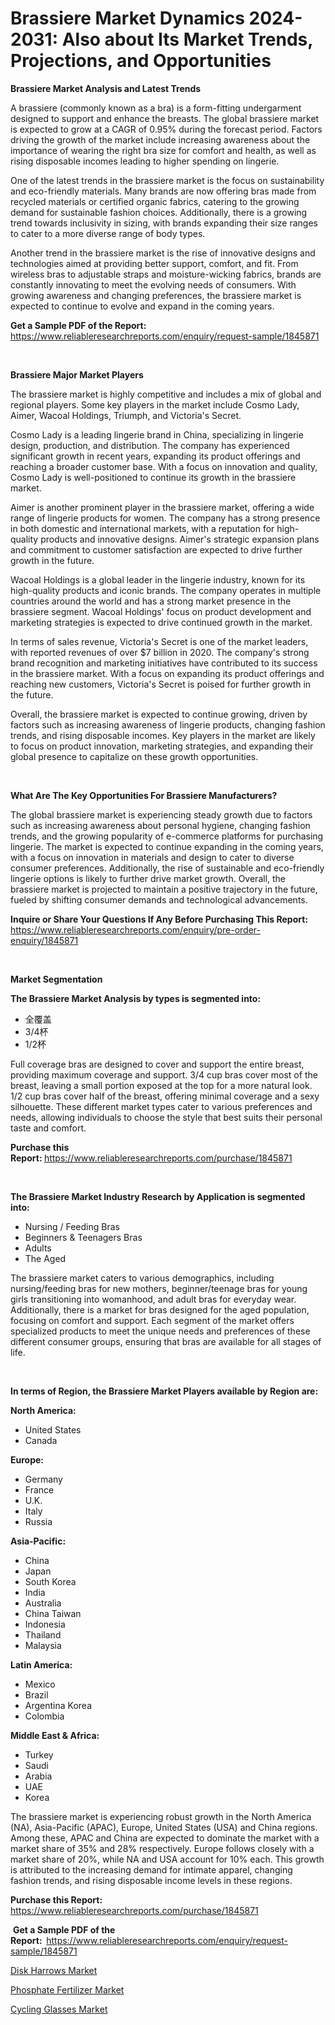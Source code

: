 <p><h1>Brassiere Market Dynamics 2024-2031: Also about Its Market Trends, Projections, and Opportunities</h1></p><p><strong>Brassiere Market Analysis and Latest Trends</strong></p>
<p><p>A brassiere (commonly known as a bra) is a form-fitting undergarment designed to support and enhance the breasts. The global brassiere market is expected to grow at a CAGR of 0.95% during the forecast period. Factors driving the growth of the market include increasing awareness about the importance of wearing the right bra size for comfort and health, as well as rising disposable incomes leading to higher spending on lingerie.</p><p>One of the latest trends in the brassiere market is the focus on sustainability and eco-friendly materials. Many brands are now offering bras made from recycled materials or certified organic fabrics, catering to the growing demand for sustainable fashion choices. Additionally, there is a growing trend towards inclusivity in sizing, with brands expanding their size ranges to cater to a more diverse range of body types.</p><p>Another trend in the brassiere market is the rise of innovative designs and technologies aimed at providing better support, comfort, and fit. From wireless bras to adjustable straps and moisture-wicking fabrics, brands are constantly innovating to meet the evolving needs of consumers. With growing awareness and changing preferences, the brassiere market is expected to continue to evolve and expand in the coming years.</p></p>
<p><strong>Get a Sample PDF of the Report:&nbsp;</strong> <a href="https://www.reliableresearchreports.com/enquiry/request-sample/1845871">https://www.reliableresearchreports.com/enquiry/request-sample/1845871</a></p>
<p>&nbsp;</p>
<p><strong>Brassiere Major Market Players</strong></p>
<p><p>The brassiere market is highly competitive and includes a mix of global and regional players. Some key players in the market include Cosmo Lady, Aimer, Wacoal Holdings, Triumph, and Victoria's Secret. </p><p>Cosmo Lady is a leading lingerie brand in China, specializing in lingerie design, production, and distribution. The company has experienced significant growth in recent years, expanding its product offerings and reaching a broader customer base. With a focus on innovation and quality, Cosmo Lady is well-positioned to continue its growth in the brassiere market.</p><p>Aimer is another prominent player in the brassiere market, offering a wide range of lingerie products for women. The company has a strong presence in both domestic and international markets, with a reputation for high-quality products and innovative designs. Aimer's strategic expansion plans and commitment to customer satisfaction are expected to drive further growth in the future.</p><p>Wacoal Holdings is a global leader in the lingerie industry, known for its high-quality products and iconic brands. The company operates in multiple countries around the world and has a strong market presence in the brassiere segment. Wacoal Holdings' focus on product development and marketing strategies is expected to drive continued growth in the market.</p><p>In terms of sales revenue, Victoria's Secret is one of the market leaders, with reported revenues of over $7 billion in 2020. The company's strong brand recognition and marketing initiatives have contributed to its success in the brassiere market. With a focus on expanding its product offerings and reaching new customers, Victoria's Secret is poised for further growth in the future. </p><p>Overall, the brassiere market is expected to continue growing, driven by factors such as increasing awareness of lingerie products, changing fashion trends, and rising disposable incomes. Key players in the market are likely to focus on product innovation, marketing strategies, and expanding their global presence to capitalize on these growth opportunities.</p></p>
<p>&nbsp;</p>
<p><strong>What Are The Key Opportunities For Brassiere Manufacturers?</strong></p>
<p><p>The global brassiere market is experiencing steady growth due to factors such as increasing awareness about personal hygiene, changing fashion trends, and the growing popularity of e-commerce platforms for purchasing lingerie. The market is expected to continue expanding in the coming years, with a focus on innovation in materials and design to cater to diverse consumer preferences. Additionally, the rise of sustainable and eco-friendly lingerie options is likely to further drive market growth. Overall, the brassiere market is projected to maintain a positive trajectory in the future, fueled by shifting consumer demands and technological advancements.</p></p>
<p><strong>Inquire or Share Your Questions If Any Before Purchasing This Report:</strong> <a href="https://www.reliableresearchreports.com/enquiry/pre-order-enquiry/1845871">https://www.reliableresearchreports.com/enquiry/pre-order-enquiry/1845871</a></p>
<p>&nbsp;</p>
<p><strong>Market Segmentation</strong></p>
<p><strong>The Brassiere Market Analysis by types is segmented into:</strong></p>
<p><ul><li>全覆盖</li><li>3/4杯</li><li>1/2杯</li></ul></p>
<p><p>Full coverage bras are designed to cover and support the entire breast, providing maximum coverage and support. 3/4 cup bras cover most of the breast, leaving a small portion exposed at the top for a more natural look. 1/2 cup bras cover half of the breast, offering minimal coverage and a sexy silhouette. These different market types cater to various preferences and needs, allowing individuals to choose the style that best suits their personal taste and comfort.</p></p>
<p><strong>Purchase this Report:&nbsp;</strong><a href="https://www.reliableresearchreports.com/purchase/1845871">https://www.reliableresearchreports.com/purchase/1845871</a></p>
<p>&nbsp;</p>
<p><strong>The Brassiere Market Industry Research by Application is segmented into:</strong></p>
<p><ul><li>Nursing / Feeding Bras</li><li>Beginners & Teenagers Bras</li><li>Adults</li><li>The Aged</li></ul></p>
<p><p>The brassiere market caters to various demographics, including nursing/feeding bras for new mothers, beginner/teenage bras for young girls transitioning into womanhood, and adult bras for everyday wear. Additionally, there is a market for bras designed for the aged population, focusing on comfort and support. Each segment of the market offers specialized products to meet the unique needs and preferences of these different consumer groups, ensuring that bras are available for all stages of life.</p></p>
<p>&nbsp;</p>
<p><strong>In terms of Region, the Brassiere Market Players available by Region are:</strong></p>
<p>
    <p> <strong> North America: </strong>
        <ul>
            <li>United States</li>
            <li>Canada</li>
        </ul>
        </p> 
    <p> <strong> Europe: </strong>
        <ul>
            <li>Germany</li>
            <li>France</li>
            <li>U.K.</li>
            <li>Italy</li>
            <li>Russia</li>
        </ul>
        </p> 
    <p> <strong> Asia-Pacific: </strong>
        <ul>
            <li>China</li>
            <li>Japan</li>
            <li>South Korea</li>
            <li>India</li>
            <li>Australia</li>
            <li>China Taiwan</li>
            <li>Indonesia</li>
            <li>Thailand</li>
            <li>Malaysia</li>
        </ul>
        </p> 
    <p> <strong> Latin America: </strong>
        <ul>
            <li>Mexico</li>
            <li>Brazil</li>
            <li>Argentina Korea</li>
            <li>Colombia</li>
        </ul>
        </p> 
    <p> <strong> Middle East & Africa: </strong>
        <ul>
            <li>Turkey</li>
            <li>Saudi</li>
            <li>Arabia</li>
            <li>UAE</li>
            <li>Korea</li>
        </ul>
    </p>
    </p>
<p><p>The brassiere market is experiencing robust growth in the North America (NA), Asia-Pacific (APAC), Europe, United States (USA) and China regions. Among these, APAC and China are expected to dominate the market with a market share of 35% and 28% respectively. Europe follows closely with a market share of 20%, while NA and USA account for 10% each. This growth is attributed to the increasing demand for intimate apparel, changing fashion trends, and rising disposable income levels in these regions.</p></p>
<p><strong>Purchase this Report: </strong><a href="https://www.reliableresearchreports.com/purchase/1845871">https://www.reliableresearchreports.com/purchase/1845871</a></p>
<p>&nbsp;<strong>Get a Sample PDF of the Report:&nbsp;&nbsp;</strong><a href="https://www.reliableresearchreports.com/enquiry/request-sample/1845871">https://www.reliableresearchreports.com/enquiry/request-sample/1845871</a></p>
<p><strong></strong></p>
<p><p><a href="https://gamy-alyssum-396.notion.site/Disk-Harrows-Market-Size-and-Growth-Market-Segmentation-Regional-and-Country-Breakdowns-and-Marke-619b53ead36f4ea7a66457732c0fb9ad">Disk Harrows Market</a></p><p><a href="https://natural-crush-b99.notion.site/Phosphate-Fertilizer-Market-Size-Global-Industry-Overview-Market-Segmentation-and-Forecast-2024-t-89cb3f4df05f4057a5e9fab4b1e250c2">Phosphate Fertilizer Market</a></p><p><a href="https://github.com/RickHolmes3/Market-Research-Report-List-4/blob/main/cycling-glasses-market.md">Cycling Glasses Market</a></p></p>